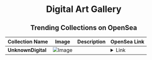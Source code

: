 <div align="center">

# Digital Art Gallery

## Trending Collections on OpenSea

| Collection Name                       | Image                                                                                     | Description                       | OpenSea Link                                                                                          |
|---------------------------------------|-------------------------------------------------------------------------------------------|-----------------------------------|--------------------------------------------------------------------------------------------------------|
| **UnknownDigital** | ![Image](https://i.seadn.io/s/raw/files/c187f7821ec0a6342ee854b005d41544.jpg?w=500&auto=format?w=200&auto=format) |  | <details><summary>Link</summary>[UnknownDigital](https://opensea.io/collection/unknowndigital)</details> |

</div>